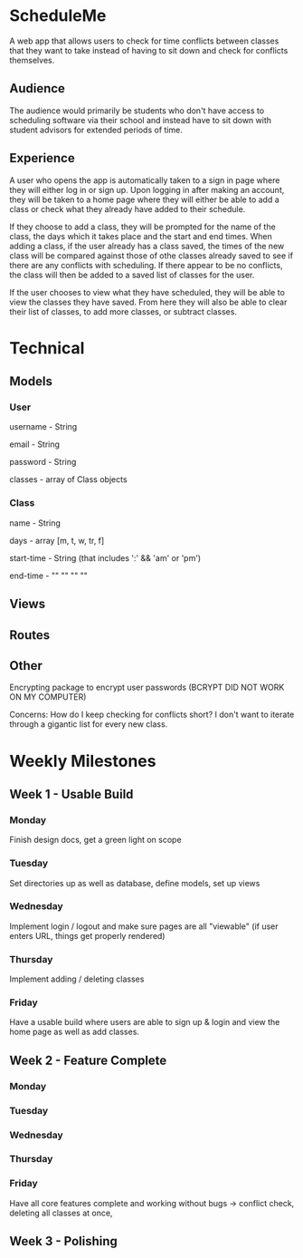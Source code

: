 # ScheduleMe
A web app that allows users to check for time conflicts between classes that they want to take
instead of having to sit down and check for conflicts themselves.

## Audience
The audience would primarily be students who don't have access to scheduling software via their school
and instead have to sit down with student advisors for extended periods of time.

## Experience
A user who opens the app is automatically taken to a sign in page where they will either log in or sign up.
Upon logging in after making an account, they will be taken to a home page where they will either be able to add a class or
check what they already have added to their schedule.

If they choose to add a class, they will be prompted for the name of the class,
the days which it takes place and the start and end times. When adding a class, if the user already has a class saved, the
times of the new class will be compared against those of othe classes already saved to see if there are any conflicts with scheduling.
If there appear to be no conflicts, the class will then be added to a saved list of classes for the user.

If the user chooses to view what they have scheduled, they will be able to view the classes they have saved. From here they
will also be able to clear their list of classes, to add more classes, or subtract classes.

# Technical
## Models
### User
username - String

email - String

password - String

classes - array of Class objects

### Class
name - String

days - array [m, t, w, tr, f]

start-time - String (that includes ':' && 'am' or 'pm')

end-time - "" "" "" ""

## Views

## Routes

## Other
Encrypting package to encrypt user passwords (BCRYPT DID NOT WORK ON MY COMPUTER)

Concerns: How do I keep checking for conflicts short? I don't want to iterate through a gigantic list for every new class.

# Weekly Milestones
## Week 1 - Usable Build
### Monday
Finish design docs, get a green light on scope
### Tuesday
Set directories up as well as database, define models, set up views
### Wednesday
Implement login / logout and make sure pages are all "viewable" (if user enters URL, things get properly rendered)
### Thursday
Implement adding / deleting classes
### Friday
Have a usable build where users are able to sign up & login and view the home page as well as add classes.

## Week 2 - Feature Complete
### Monday
### Tuesday
### Wednesday
### Thursday
### Friday
Have all core features complete and working without bugs -> conflict check, deleting all classes at once,

## Week 3 - Polishing

